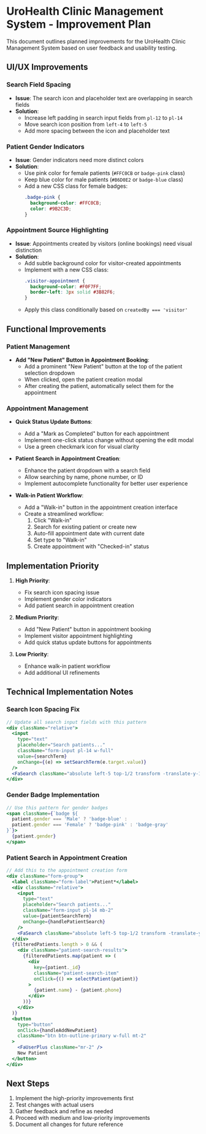 # UroHealth Clinic Management System - Improvement Plan

This document outlines planned improvements for the UroHealth Clinic Management System based on user feedback and usability testing.

## UI/UX Improvements

### Search Field Spacing
- **Issue**: The search icon and placeholder text are overlapping in search fields
- **Solution**: 
  - Increase left padding in search input fields from `pl-12` to `pl-14`
  - Move search icon position from `left-4` to `left-5` 
  - Add more spacing between the icon and placeholder text

### Patient Gender Indicators
- **Issue**: Gender indicators need more distinct colors
- **Solution**:
  - Use pink color for female patients (`#FFC0CB` or `badge-pink` class)
  - Keep blue color for male patients (`#B6D0E2` or `badge-blue` class)
  - Add a new CSS class for female badges:
    ```css
    .badge-pink {
      background-color: #FFC0CB;
      color: #9B2C3D;
    }
    ```

### Appointment Source Highlighting
- **Issue**: Appointments created by visitors (online bookings) need visual distinction
- **Solution**:
  - Add subtle background color for visitor-created appointments
  - Implement with a new CSS class:
    ```css
    .visitor-appointment {
      background-color: #F0F7FF;
      border-left: 3px solid #3B82F6;
    }
    ```
  - Apply this class conditionally based on `createdBy === 'visitor'`

## Functional Improvements

### Patient Management
- **Add "New Patient" Button in Appointment Booking**:
  - Add a prominent "New Patient" button at the top of the patient selection dropdown
  - When clicked, open the patient creation modal
  - After creating the patient, automatically select them for the appointment

### Appointment Management
- **Quick Status Update Buttons**:
  - Add a "Mark as Completed" button for each appointment
  - Implement one-click status change without opening the edit modal
  - Use a green checkmark icon for visual clarity

- **Patient Search in Appointment Creation**:
  - Enhance the patient dropdown with a search field
  - Allow searching by name, phone number, or ID
  - Implement autocomplete functionality for better user experience

- **Walk-in Patient Workflow**:
  - Add a "Walk-in" button in the appointment creation interface
  - Create a streamlined workflow:
    1. Click "Walk-in"
    2. Search for existing patient or create new
    3. Auto-fill appointment date with current date
    4. Set type to "Walk-in"
    5. Create appointment with "Checked-in" status

## Implementation Priority

1. **High Priority**:
   - Fix search icon spacing issue
   - Implement gender color indicators
   - Add patient search in appointment creation

2. **Medium Priority**:
   - Add "New Patient" button in appointment booking
   - Implement visitor appointment highlighting
   - Add quick status update buttons for appointments

3. **Low Priority**:
   - Enhance walk-in patient workflow
   - Add additional UI refinements

## Technical Implementation Notes

### Search Icon Spacing Fix
```jsx
// Update all search input fields with this pattern
<div className="relative">
  <input
    type="text"
    placeholder="Search patients..."
    className="form-input pl-14 w-full"
    value={searchTerm}
    onChange={(e) => setSearchTerm(e.target.value)}
  />
  <FaSearch className="absolute left-5 top-1/2 transform -translate-y-1/2 text-gray-400" />
</div>
```

### Gender Badge Implementation
```jsx
// Use this pattern for gender badges
<span className={`badge ${
  patient.gender === 'Male' ? 'badge-blue' :
  patient.gender === 'Female' ? 'badge-pink' : 'badge-gray'
}`}>
  {patient.gender}
</span>
```

### Patient Search in Appointment Creation
```jsx
// Add this to the appointment creation form
<div className="form-group">
  <label className="form-label">Patient*</label>
  <div className="relative">
    <input
      type="text"
      placeholder="Search patients..."
      className="form-input pl-14 mb-2"
      value={patientSearchTerm}
      onChange={handlePatientSearch}
    />
    <FaSearch className="absolute left-5 top-1/2 transform -translate-y-1/2 text-gray-400" />
  </div>
  {filteredPatients.length > 0 && (
    <div className="patient-search-results">
      {filteredPatients.map(patient => (
        <div 
          key={patient._id} 
          className="patient-search-item"
          onClick={() => selectPatient(patient)}
        >
          {patient.name} - {patient.phone}
        </div>
      ))}
    </div>
  )}
  <button
    type="button"
    onClick={handleAddNewPatient}
    className="btn btn-outline-primary w-full mt-2"
  >
    <FaUserPlus className="mr-2" />
    New Patient
  </button>
</div>
```

## Next Steps

1. Implement the high-priority improvements first
2. Test changes with actual users
3. Gather feedback and refine as needed
4. Proceed with medium and low-priority improvements
5. Document all changes for future reference
